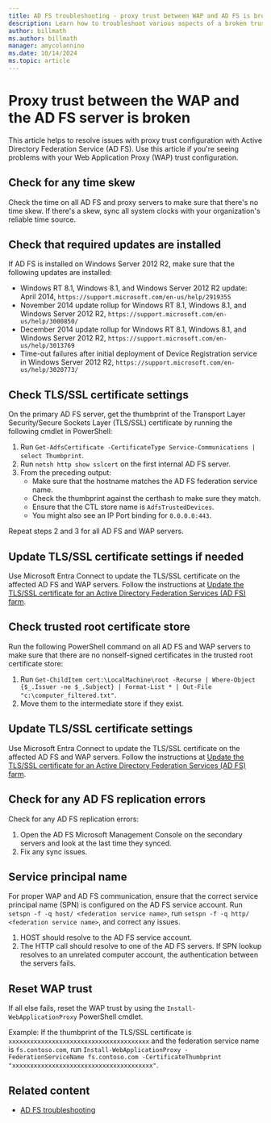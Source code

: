 ```yaml
---
title: AD FS troubleshooting - proxy trust between WAP and AD FS is broken
description: Learn how to troubleshoot various aspects of a broken trust between the Web Application Proxy and Active Directory Federation Service (AD FS).
author: billmath
ms.author: billmath
manager: amycolannino
ms.date: 10/14/2024
ms.topic: article
---
```


# Proxy trust between the WAP and the AD FS server is broken

This article helps to resolve issues with proxy trust configuration with Active Directory Federation Service (AD FS). Use this article if you're seeing problems with your Web Application Proxy (WAP) trust configuration.

## Check for any time skew

Check the time on all AD FS and proxy servers to make sure that there's no time skew. If there's a skew, sync all system clocks with your organization's reliable time source.

## Check that required updates are installed

If AD FS is installed on Windows Server 2012 R2, make sure that the following updates are installed:

- Windows RT 8.1, Windows 8.1, and Windows Server 2012 R2 update: April 2014, `https://support.microsoft.com/en-us/help/2919355`
- November 2014 update rollup for Windows RT 8.1, Windows 8.1, and Windows Server 2012 R2, `https://support.microsoft.com/en-us/help/3000850/`
- December 2014 update rollup for Windows RT 8.1, Windows 8.1, and Windows Server 2012 R2, `https://support.microsoft.com/en-us/help/3013769`
- Time-out failures after initial deployment of Device Registration service in Windows Server 2012 R2, `https://support.microsoft.com/en-us/help/3020773/`

## Check TLS/SSL certificate settings

On the primary AD FS server, get the thumbprint of the Transport Layer Security/Secure Sockets Layer (TLS/SSL) certificate by running the following cmdlet in PowerShell:

 1. Run `Get-AdfsCertificate -CertificateType Service-Communications | select Thumbprint`.
 1. Run `netsh http show sslcert` on the first internal AD FS server.
 1. From the preceding output:
    - Make sure that the hostname matches the AD FS federation service name.
    - Check the thumbprint against the certhash to make sure they match.
    - Ensure that the CTL store name is `AdfsTrustedDevices`.
    - You might also see an IP Port binding for `0.0.0.0:443`.

Repeat steps 2 and 3 for all AD FS and WAP servers.

## Update TLS/SSL certificate settings if needed

Use Microsoft Entra Connect to update the TLS/SSL certificate on the affected AD FS and WAP servers. Follow the instructions at [Update the TLS/SSL certificate for an Active Directory Federation Services (AD FS) farm](/azure/active-directory/connect/active-directory-aadconnectfed-ssl-update).

## Check trusted root certificate store

Run the following PowerShell command on all AD FS and WAP servers to make sure that there are no nonself-signed certificates in the trusted root certificate store:

 1. Run `Get-ChildItem cert:\LocalMachine\root -Recurse | Where-Object {$_.Issuer -ne $_.Subject} | Format-List * | Out-File "c:\computer_filtered.txt"`.
 1. Move them to the intermediate store if they exist.

## Update TLS/SSL certificate settings

Use Microsoft Entra Connect to update the TLS/SSL certificate on the affected AD FS and WAP servers. Follow the instructions at [Update the TLS/SSL certificate for an Active Directory Federation Services (AD FS) farm](entra/identity/hybrid/connect/how-to-connect-fed-ssl-update).

## Check for any AD FS replication errors

Check for any AD FS replication errors:

 1. Open the AD FS Microsoft Management Console on the secondary servers and look at the last time they synced.
 1. Fix any sync issues.

## Service principal name

For proper WAP and AD FS communication, ensure that the correct service principal name (SPN) is configured on the AD FS service account. Run `setspn -f -q host/ <federation service name>`, run `setspn -f -q http/ <federation service name>`, and correct any issues.

 1. HOST should resolve to the AD FS service account.
 1. The HTTP call should resolve to one of the AD FS servers. If SPN lookup resolves to an unrelated computer account, the authentication between the servers fails.

## Reset WAP trust

If all else fails, reset the WAP trust by using the `Install-WebApplicationProxy` PowerShell cmdlet.

Example: If the thumbprint of the TLS/SSL certificate is `xxxxxxxxxxxxxxxxxxxxxxxxxxxxxxxxxxxxxxx` and the federation service name is `fs.contoso.com`, run `Install-WebApplicationProxy -FederationServiceName fs.contoso.com -CertificateThumbprint "xxxxxxxxxxxxxxxxxxxxxxxxxxxxxxxxxxxxxxx"`.

## Related content

- [AD FS troubleshooting](ad-fs-tshoot-overview.md)